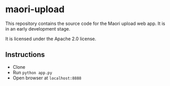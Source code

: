 # maori-upload
This repository contains the source code for the Maori upload web app. It is in an early development stage.

It is licensed under the Apache 2.0 license.

## Instructions
- Clone
- Run `python app.py`
- Open browser at `localhost:8888`
